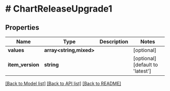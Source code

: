 # # ChartReleaseUpgrade1

## Properties

Name | Type | Description | Notes
------------ | ------------- | ------------- | -------------
**values** | **array<string,mixed>** |  | [optional]
**item_version** | **string** |  | [optional] [default to 'latest']

[[Back to Model list]](../../README.md#models) [[Back to API list]](../../README.md#endpoints) [[Back to README]](../../README.md)
